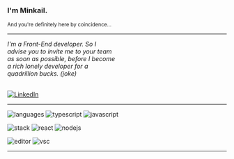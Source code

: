 ### I'm Minkail.

<sup>And you're definitely here by coincidence...</sup>

---

<div style="display: flex;">
<em style="width: 50%;">I'm a Front-End developer. So I advise you to invite me to your team as soon as possible, before I become a rich lonely developer for a quadrillion bucks. (joke) </em>
</div>
<br>

[![LinkedIn](https://img.shields.io/static/v1?logo=linkedin&label=&message=@myresume&color=2e3440&logoColor=acdeaa&style=flat-square)](https://hh.ru/resume/b71d1eafff0b3e95a00039ed1f6f764c776d61)

---

![languages](https://img.shields.io/static/v1?label=&message=Languages:&color=748fac&style=flat-square)
![typescript](https://img.shields.io/static/v1?logo=typescript&label=&message=TypeScript&color=2e3440&logoColor=acdeaa&style=flat-square)
![javascript](https://img.shields.io/static/v1?logo=javascript&label=&message=JavaScript&color=2e3440&logoColor=acdeaa&style=flat-square)
&nbsp;&nbsp;&nbsp;
<br>

![stack](https://img.shields.io/static/v1?label=&message=Techs:&color=748fac&style=flat-square)
![react](https://img.shields.io/static/v1?logo=react&label=&message=React&color=2e3440&logoColor=acdeaa&style=flat-square)
![nodejs](https://img.shields.io/static/v1?logo=node.js&label=&message=Node.js&color=2e3440&logoColor=acdeaa&style=flat-square)
&nbsp;&nbsp;&nbsp;
<br>

![editor](https://img.shields.io/static/v1?label=&message=Editor:&color=748fac&style=flat-square)
![vsc](https://img.shields.io/static/v1?logo=visualstudiocode&label=&message=VSC&color=2e3440&logoColor=acdeaa&style=flat-square)

---
